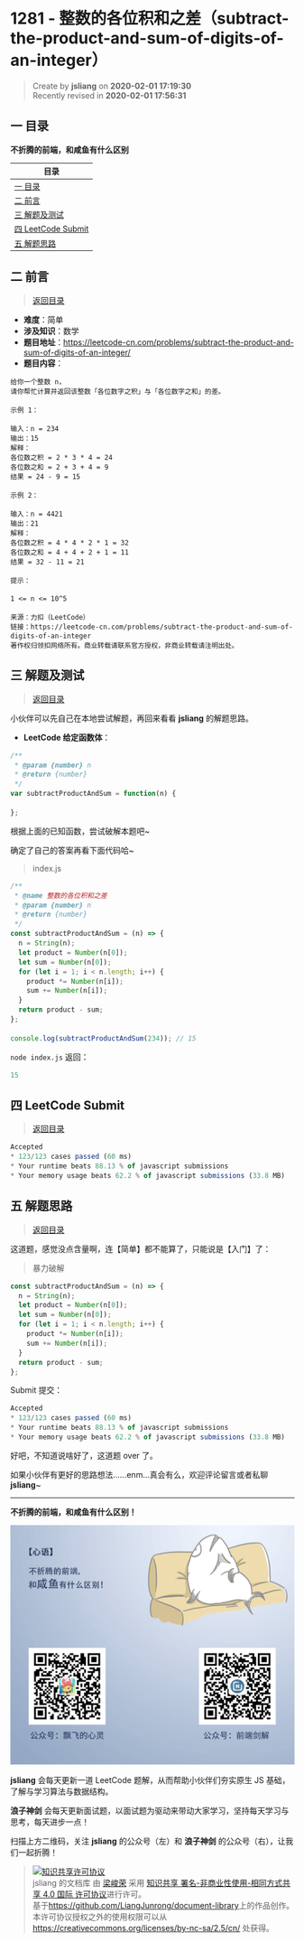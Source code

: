 1281 - 整数的各位积和之差（subtract-the-product-and-sum-of-digits-of-an-integer）
===

> Create by **jsliang** on **2020-02-01 17:19:30**  
> Recently revised in **2020-02-01 17:56:31**

## <a name="chapter-one" id="chapter-one"></a>一 目录

**不折腾的前端，和咸鱼有什么区别**

| 目录 |
| --- | 
| [一 目录](#chapter-one) | 
| <a name="catalog-chapter-two" id="catalog-chapter-two"></a>[二 前言](#chapter-two) |
| <a name="catalog-chapter-three" id="catalog-chapter-three"></a>[三 解题及测试](#chapter-three) |
| <a name="catalog-chapter-four" id="catalog-chapter-four"></a>[四 LeetCode Submit](#chapter-four) |
| <a name="catalog-chapter-five" id="catalog-chapter-five"></a>[五 解题思路](#chapter-five) |

## <a name="chapter-two" id="chapter-two"></a>二 前言

> [返回目录](#chapter-one)

* **难度**：简单
* **涉及知识**：数学
* **题目地址**：https://leetcode-cn.com/problems/subtract-the-product-and-sum-of-digits-of-an-integer/
* **题目内容**：

```
给你一个整数 n，
请你帮忙计算并返回该整数「各位数字之积」与「各位数字之和」的差。

示例 1：

输入：n = 234
输出：15 
解释：
各位数之积 = 2 * 3 * 4 = 24 
各位数之和 = 2 + 3 + 4 = 9 
结果 = 24 - 9 = 15

示例 2：

输入：n = 4421
输出：21
解释： 
各位数之积 = 4 * 4 * 2 * 1 = 32 
各位数之和 = 4 + 4 + 2 + 1 = 11 
结果 = 32 - 11 = 21

提示：

1 <= n <= 10^5

来源：力扣（LeetCode）
链接：https://leetcode-cn.com/problems/subtract-the-product-and-sum-of-digits-of-an-integer
著作权归领扣网络所有。商业转载请联系官方授权，非商业转载请注明出处。
```

## <a name="chapter-three" id="chapter-three"></a>三 解题及测试

> [返回目录](#chapter-one)

小伙伴可以先自己在本地尝试解题，再回来看看 **jsliang** 的解题思路。

* **LeetCode 给定函数体**：

```js
/**
 * @param {number} n
 * @return {number}
 */
var subtractProductAndSum = function(n) {
    
};
```

根据上面的已知函数，尝试破解本题吧~

确定了自己的答案再看下面代码哈~

> index.js

```js
/**
 * @name 整数的各位积和之差
 * @param {number} n
 * @return {number}
 */
const subtractProductAndSum = (n) => {
  n = String(n);
  let product = Number(n[0]);
  let sum = Number(n[0]);
  for (let i = 1; i < n.length; i++) {
    product *= Number(n[i]);
    sum += Number(n[i]);
  }
  return product - sum;
};

console.log(subtractProductAndSum(234)); // 15
```

`node index.js` 返回：

```js
15
```

## <a name="chapter-four" id="chapter-four"></a>四 LeetCode Submit

> [返回目录](#chapter-one)

```js
Accepted
* 123/123 cases passed (60 ms)
* Your runtime beats 88.13 % of javascript submissions
* Your memory usage beats 62.2 % of javascript submissions (33.8 MB)
```

## <a name="chapter-five" id="chapter-five"></a>五 解题思路

> [返回目录](#chapter-one)

这道题，感觉没点含量啊，连【简单】都不能算了，只能说是【入门】了：

> 暴力破解

```js
const subtractProductAndSum = (n) => {
  n = String(n);
  let product = Number(n[0]);
  let sum = Number(n[0]);
  for (let i = 1; i < n.length; i++) {
    product *= Number(n[i]);
    sum += Number(n[i]);
  }
  return product - sum;
};
```

Submit 提交：

```js
Accepted
* 123/123 cases passed (60 ms)
* Your runtime beats 88.13 % of javascript submissions
* Your memory usage beats 62.2 % of javascript submissions (33.8 MB)
```

好吧，不知道说啥好了，这道题 over 了。

如果小伙伴有更好的思路想法……enm...真会有么，欢迎评论留言或者私聊 **jsliang**~

---

**不折腾的前端，和咸鱼有什么区别！**

![图](../../../public-repertory/img/z-index-small.png)

**jsliang** 会每天更新一道 LeetCode 题解，从而帮助小伙伴们夯实原生 JS 基础，了解与学习算法与数据结构。

**浪子神剑** 会每天更新面试题，以面试题为驱动来带动大家学习，坚持每天学习与思考，每天进步一点！

扫描上方二维码，关注 **jsliang** 的公众号（左）和 **浪子神剑** 的公众号（右），让我们一起折腾！

> <a rel="license" href="http://creativecommons.org/licenses/by-nc-sa/4.0/"><img alt="知识共享许可协议" style="border-width:0" src="https://i.creativecommons.org/l/by-nc-sa/4.0/88x31.png" /></a><br /><span xmlns:dct="http://purl.org/dc/terms/" property="dct:title">jsliang 的文档库</span> 由 <a xmlns:cc="http://creativecommons.org/ns#" href="https://github.com/LiangJunrong/document-library" property="cc:attributionName" rel="cc:attributionURL">梁峻荣</a> 采用 <a rel="license" href="http://creativecommons.org/licenses/by-nc-sa/4.0/">知识共享 署名-非商业性使用-相同方式共享 4.0 国际 许可协议</a>进行许可。<br />基于<a xmlns:dct="http://purl.org/dc/terms/" href="https://github.com/LiangJunrong/document-library" rel="dct:source">https://github.com/LiangJunrong/document-library</a>上的作品创作。<br />本许可协议授权之外的使用权限可以从 <a xmlns:cc="http://creativecommons.org/ns#" href="https://creativecommons.org/licenses/by-nc-sa/2.5/cn/" rel="cc:morePermissions">https://creativecommons.org/licenses/by-nc-sa/2.5/cn/</a> 处获得。